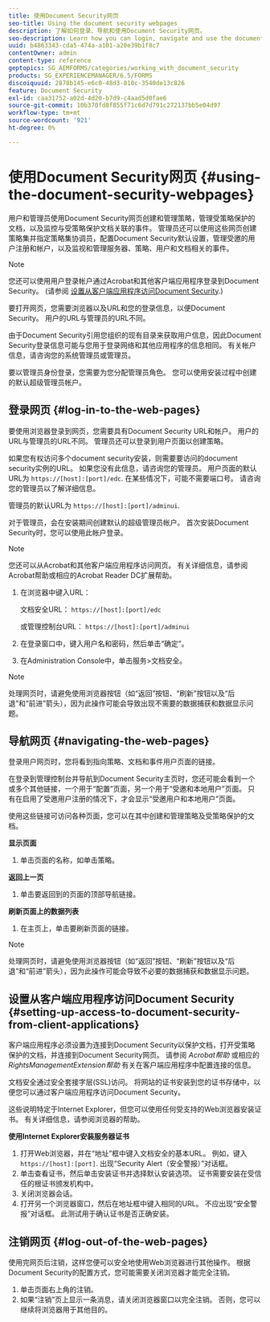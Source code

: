 ```yaml
---
title: 使用Document Security网页
seo-title: Using the document security webpages
description: 了解如何登录、导航和使用Document Security网页。
seo-description: Learn how you can login, navigate and use the document security web pages.
uuid: b4863343-cda5-474a-a101-a20e39b1f8c7
contentOwner: admin
content-type: reference
geptopics: SG_AEMFORMS/categories/working_with_document_security
products: SG_EXPERIENCEMANAGER/6.5/FORMS
discoiquuid: 2878b145-e6c0-48d3-810c-3540de13c826
feature: Document Security
exl-id: caa31752-a02d-4d20-b7d9-c4aad5d0fae6
source-git-commit: 10b370fd8f855f71c6d7d791c272137bb5e04d97
workflow-type: tm+mt
source-wordcount: '921'
ht-degree: 0%

---
```


# 使用Document Security网页 {#using-the-document-security-webpages}

用户和管理员使用Document Security网页创建和管理策略，管理受策略保护的文档，以及监控与受策略保护文档关联的事件。 管理员还可以使用这些网页创建策略集并指定策略集协调员，配置Document Security默认设置，管理受邀的用户注册和帐户，以及监视和管理服务器、策略、用户和文档相关的事件。

>[!NOTE]
>
>您还可以使用用户登录帐户通过Acrobat和其他客户端应用程序登录到Document Security。 (请参阅 [设置从客户端应用程序访问Document Security](using-document-security-web-pages.md#setting-up-access-to-document-security-from-client-applications).)

要打开网页，您需要浏览器以及URL和您的登录信息，以便Document Security。 用户的URL与管理员的URL不同。

由于Document Security引用您组织的现有目录来获取用户信息，因此Document Security登录信息可能与您用于登录网络和其他应用程序的信息相同。 有关帐户信息，请咨询您的系统管理员或管理员。

要以管理员身份登录，您需要为您分配管理员角色。 您可以使用安装过程中创建的默认超级管理员帐户。

## 登录网页 {#log-in-to-the-web-pages}

要使用浏览器登录到网页，您需要具有Document Security URL和帐户。 用户的URL与管理员的URL不同。 管理员还可以登录到用户页面以创建策略。

如果您有权访问多个document security安装，则需要要访问的document security实例的URL。 如果您没有此信息，请咨询您的管理员。 用户页面的默认URL为 `https://[host]:[port]/edc`. 在某些情况下，可能不需要端口号。 请咨询您的管理员以了解详细信息。

管理员的默认URL为 `https://[host]:[port]/adminui`.

对于管理员，会在安装期间创建默认的超级管理员帐户。 首次安装Document Security时，您可以使用此帐户登录。

>[!NOTE]
>
>您还可以从Acrobat和其他客户端应用程序访问网页。 有关详细信息，请参阅Acrobat帮助或相应的Acrobat Reader DC扩展帮助。

1. 在浏览器中键入URL：

   文档安全URL： `https://[host]:[port]/edc`

   或管理控制台URL： `https://[host]:[port]/adminui`

1. 在登录窗口中，键入用户名和密码，然后单击“确定”。
1. 在Administration Console中，单击服务>文档安全。

>[!NOTE]
>
>处理网页时，请避免使用浏览器按钮（如“返回”按钮、“刷新”按钮以及“后退”和“前进”箭头），因为此操作可能会导致出现不需要的数据捕获和数据显示问题。

## 导航网页 {#navigating-the-web-pages}

登录用户网页时，您将看到指向策略、文档和事件用户页面的链接。

在登录到管理控制台并导航到Document Security主页时，您还可能会看到一个或多个其他链接，一个用于“配置”页面，另一个用于“受邀和本地用户”页面。 只有在启用了受邀用户注册的情况下，才会显示“受邀用户和本地用户”页面。

使用这些链接可访问各种页面，您可以在其中创建和管理策略及受策略保护的文档。

**显示页面**

1. 单击页面的名称，如单击策略。

**返回上一页**

1. 单击要返回到的页面的顶部导航链接。

**刷新页面上的数据列表**

1. 在主页上，单击要刷新页面的链接。

>[!NOTE]
>
>处理网页时，请避免使用浏览器按钮（如“返回”按钮、“刷新”按钮以及“后退”和“前进”箭头），因为此操作可能会导致不必要的数据捕获和数据显示问题。

## 设置从客户端应用程序访问Document Security {#setting-up-access-to-document-security-from-client-applications}

客户端应用程序必须设置为连接到Document Security以保护文档，打开受策略保护的文档，并连接到Document Security网页。 请参阅 *Acrobat帮助* 或相应的 *RightsManagementExtension帮助* 有关在客户端应用程序中配置连接的信息。

文档安全通过安全套接字层(SSL)访问。 将网站的证书安装到您的证书存储中，以便您可以通过客户端应用程序访问Document Security。

<!-- Fix broken link See Configuring SSL for information on SSL.-->

这些说明特定于Internet Explorer，但您可以使用任何受支持的Web浏览器安装证书。 有关详细信息，请参阅浏览器的帮助。

**使用Internet Explorer安装服务器证书**

1. 打开Web浏览器，并在“地址”框中键入文档安全的基本URL。 例如，键入 `https://[host]:[port]`. 出现“Security Alert（安全警报）”对话框。
1. 单击查看证书，然后单击安装证书并选择默认安装选项。 证书需要安装在受信任的根证书颁发机构中。
1. 关闭浏览器会话。
1. 打开另一个浏览器窗口，然后在地址框中键入相同的URL。 不应出现“安全警报”对话框。 此测试用于确认证书是否正确安装。

## 注销网页 {#log-out-of-the-web-pages}

使用完网页后注销，这样您便可以安全地使用Web浏览器进行其他操作。 根据Document Security的配置方式，您可能需要关闭浏览器才能完全注销。

1. 单击页面右上角的注销。
1. 如果“注销”页上显示一条消息，请关闭浏览器窗口以完全注销。 否则，您可以继续将浏览器用于其他目的。
